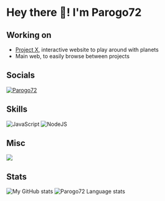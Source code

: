 # Hey there 👋! I'm Parogo72
  
## Working on

- [Project X](https://parogo72-project-x.vercel.app/), interactive website to play around with planets
- Main web, to easily browse between projects

## Socials
<p align="left">
  <a href="https://discord.com/users/424883862674604042" target="_blank"><img alt="Parogo72" src="https://img.shields.io/badge/-Account-4e5d94?style=for-the-badge&logo=Discord&logoColor=white"></a>
</p>

## Skills
![JavaScript](https://img.shields.io/badge/-JavaScript-%23F7DF1C?style=for-the-badge&logo=javascript&logoColor=000000&labelColor=%23F7DF1C&color=%23FFCE5A)
![NodeJS](https://img.shields.io/badge/node.js-6DA55F?style=for-the-badge&logo=node.js&logoColor=white)
​

## Misc
![](https://komarev.com/ghpvc/?username=Parogo72)

## Stats
![My GitHub stats](https://github-readme-stats.vercel.app/api?username=Parogo72&show_icons=true&theme=tokyonight&line_height=27&hide_rank=false&border_radius=10&line_height=28&hide_border=true&count_private=true&text_color=a3a3a3)
![Parogo72 Language stats](https://github-readme-stats.vercel.app/api/top-langs/?username=Parogo72&theme=tokyonight&hide_rank=false&border_radius=10&line_height=28&hide_border=true&text_color=a3a3a3)
